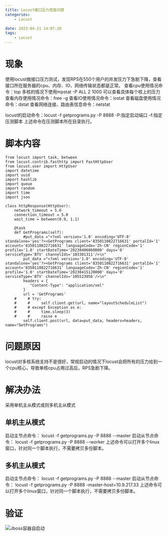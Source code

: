 ```yaml
---
title: Locust接口压力性能问题
categories:
	- Locust

date: 2023-04-21 14:07:20
tags: 
	- Locust
---
```

<!-- toc -->

# <span id="inline-blue">现象</span>
使用locust做接口压力测试，发现RPS在550个用户的并发压力下急剧下降，查看接口所在服务器的cpu、内存、IO、网络传输状态都是正常。
查看cpu使用情况命令：top
多核的情况下使用mpstat -P ALL 2 1000 可以查看具体每个核上的压力
查看内存使用情况命令：free -g
查看IO使用情况命令：iostat
查看磁盘使用情况命令：dstat
查看网络连接、路由表信息命令：netstat

locust的启动命令：locust -f getprograms.py -P 8888 
-P:指定启动端口
-f:指定压测脚本
上述命令在压测脚本所在目录执行。

# <span id="inline-blue">脚本内容</span>

```shell
from locust import task, between
from locust.contrib.fasthttp import FastHttpUser
from locust.user import HttpUser
import datetime
import uuid
import hashlib
import queue
import random
import time
import json

class httpResponse(HttpUser):
    network_timeout = 5.0
    connection_timeout = 5.0
    wait_time = between(0.9, 1.1)

    @task
    def GetPrograms(self):
        #put_data ="<?xml version='1.0' encoding='UTF-8' standalone='yes'?><GetPrograms client='8350110822716631' portalId='1' account='8350110822716631' languageCode='Zh-CN' regionCode='1' profile='1.0' startDateTime='20230406060000' days='0' serviceType='BTV' channelIds='103301311'/>\n"
        put_data ="<?xml version='1.0' encoding='UTF-8' standalone='yes'?><GetPrograms client='8350110822716631' portalId='1' account='8350110822716631' languageCode='Zh-CN' regionCode='1' profile='1.0' startDateTime='20230415120000' days='0' serviceType='BTV' channelIds='105523956'/>\n"
        headers = {
           "Content-Type": "application/xml"
        }
        url = 'GetPrograms'
    #     # try:
    #     #     self.client.get(url, name="layoutScheduleList")
    #     # except Exception as e:
    #     #     time.sleep(3)
    #     #     raise e
        self.client.post(url, data=put_data, headers=headers, name="GetPrograms")
```

# <span id="inline-blue">问题原因</span>

locust对多核系统支持不是很好，常规启动的情况下locust会把所有的压力给到一个cpu核心，导致单核cpu占用过高后，RPS急剧下降。

# <span id="inline-blue">解决办法</span>
采用单机主从模式或则多机主从模式
## <span id="inline-blue">单机主从模式</span>
启动主节点命令： locust -f getprograms.py -P 8888 --master
启动从节点命令： locust -f getprograms.py -P 8888 --worker
上述命令可以打开多个linux窗口，针对同一个脚本执行，不需要拷贝多份脚本。

## <span id="inline-blue">多机主从模式</span>
启动主节点命令： locust -f getprograms.py -P 8888 --master
启动从节点命令： locust -f getprograms.py -P 8888 -master-host=10.9.217.33
上述命令可以打开多个linux窗口，针对同一个脚本执行，不需要拷贝多份脚本。

# <span id="inline-blue">验证</span>
![Jboss容器自启动](/images/Locust/Locust_20230421_001.png)

